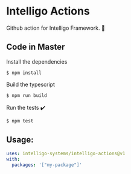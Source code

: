 
# Intelligo Actions

Github action for Intelligo Framework. :rocket:

## Code in Master

Install the dependencies  
```bash
$ npm install
```

Build the typescript
```bash
$ npm run build
```

Run the tests :heavy_check_mark:  
```bash
$ npm test

```

## Usage:

```yaml
uses: intelligo-systems/intelligo-actions@v1
with:
  packages: '["my-package"]'
```
